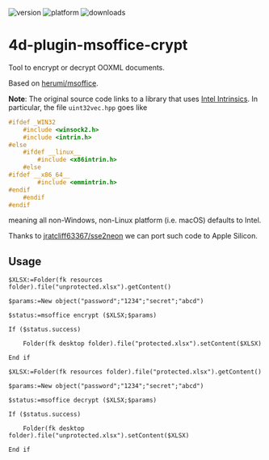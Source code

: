 ![version](https://img.shields.io/badge/version-17%2B-3E8B93)
![platform](https://img.shields.io/static/v1?label=platform&message=mac-intel%20|%20mac-arm%20|%20win-64&color=blue)
![downloads](https://img.shields.io/github/downloads/miyako/4d-plugin-msoffice-crypt/total)

# 4d-plugin-msoffice-crypt
Tool to encrypt or decrypt OOXML documents.

Based on [herumi/msoffice](https://github.com/herumi/msoffice).

**Note**: The original source code links to a library that uses [Intel Intrinsics](https://www.intel.com/content/www/us/en/docs/intrinsics-guide/index.html). In particular, the file `uint32vec.hpp` goes like

```c
#ifdef _WIN32
	#include <winsock2.h>
	#include <intrin.h>
#else
	#ifdef __linux__
		#include <x86intrin.h>
	#else
#ifdef __x86_64__
        #include <emmintrin.h>
#endif
	#endif
#endif
```

meaning all non-Windows, non-Linux platform (i.e. macOS) defaults to Intel.

Thanks to [jratcliff63367/sse2neon](https://github.com/jratcliff63367/sse2neon) we can port such code to Apple Silicon.

## Usage

```4d
$XLSX:=Folder(fk resources folder).file("unprotected.xlsx").getContent()

$params:=New object("password";"1234";"secret";"abcd")

$status:=msoffice encrypt ($XLSX;$params)

If ($status.success)
	
	Folder(fk desktop folder).file("protected.xlsx").setContent($XLSX)
	
End if 

$XLSX:=Folder(fk resources folder).file("protected.xlsx").getContent()

$params:=New object("password";"1234";"secret";"abcd")

$status:=msoffice decrypt ($XLSX;$params)

If ($status.success)
	
	Folder(fk desktop folder).file("unprotected.xlsx").setContent($XLSX)
	
End if 
```
